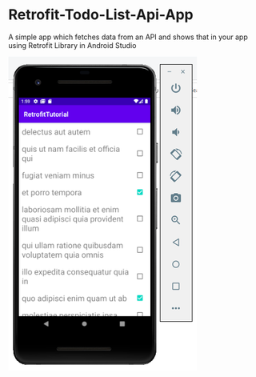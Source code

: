 # Retrofit-Todo-List-Api-App
A simple app which fetches data from an API and shows that in your app using Retrofit Library in Android Studio

![Screenshot](Screenshot.PNG)
